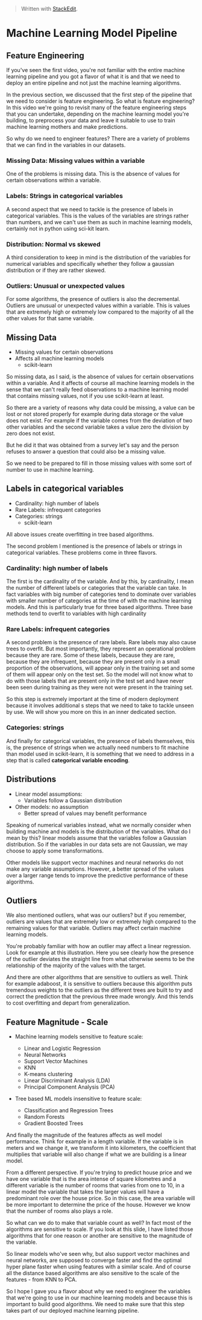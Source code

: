 > Written with [StackEdit](https://stackedit.io/).

# Machine Learning Model Pipeline
## Feature Engineering

  
If you've seen the first video, you're not familiar with the entire machine learning pipeline and you
got a flavor of what it is and that we need to deploy an entire pipeline and not just the machine learning
algorithms.

 In the previous section, we discussed that the first step of the pipeline that we need to consider is feature engineering. So what is feature engineering? In this video we're going to revisit many of the feature engineering steps that you can undertake, depending on the machine learning model you're building, to preprocess your data and leave it suitable to use to train machine learning mothers and make predictions.

So why do we need to engineer features? There are a variety of problems that we can find in the variables
in our datasets. 

### Missing Data: Missing values within a variable

One of the problems is missing data. This is the absence of values for certain observations within a variable.

### Labels: Strings in categorical variables

A second aspect that we need to tackle is the presence of labels in categorical variables. This is the values of the variables are strings rather than numbers, and we can't use them as such in machine learning models, certainly not in python using sci-kit learn.

### Distribution: Normal vs skewed

A third consideration to keep in mind is the distribution of the variables for numerical variables and specifically whether they follow a gaussian distribution or if they are rather skewed. 

### Outliers: Unusual or unexpected values

For some algorithms, the presence of outliers is also the decremental. Outliers are unusual or unexpected values within a variable. This is values that are extremely high or extremely low compared to the majority of all the other values for that same variable.

## Missing Data

- Missing values for certain observations
- Affects all machine learning models
	- scikit-learn

So missing data, as I said,  is the absence of values for certain observations within a variable. And it affects of course all machine learning models in the sense that we can't really feed observations to a machine learning model that contains missing values, not if you use scikit-learn at least.

So there are a variety of reasons why data could be missing, a value can be lost or not stored properly for example during data storage or the value does not exist. For example if the variable comes from the deviation of two other variables and the second variable takes a value zero the division by zero does not exist.

But he did it that was obtained from a survey let's say and the person refuses to answer a question that could also be a missing value.

So we need to be prepared to fill in those missing values with some sort of number to use in machine learning.

## Labels in categorical variables

- Cardinality: high number of labels
- Rare Labels: infrequent categories
- Categories: strings
	- scikit-learn

All above issues create overfitting in tree based algorithms.

The second problem I mentioned is the presence of labels or strings in categorical variables. These problems come in three flavors.

### Cardinality: high number of labels

The first is the cardinality of the variable. And by this, by cardinality, I mean the number of different labels or categories that the variable can take. In fact variables with big number of categories tend to dominate over variables with smaller number of categories at the time of with the machine learning models. And this is particularly true for three based algorithms. Three base methods tend to overfit to variables with high cardinality 

### Rare Labels: infrequent categories

A second problem is the presence of rare labels. Rare labels may also cause trees to overfit.  But most importantly, they represent an operational problem because they are rare. Some of these labels, because they are rare, because they are infrequent, because they are present only in a small proportion of the observations, will appear only in the training set and some of them will appear only on the test set. So the model will not know what to do with those labels that are present only in the test set and have never been seen during training as they were not were present in the training set.

So this step is extremely important at the time of modern deployment because it involves additional  s steps that we need to take to tackle unseen by use. We will show you more on this in an inner dedicated section.

### Categories: strings

And finally for categorical variables, the presence of labels themselves, this is, the presence of strings when we actually need numbers to fit machine than model used in scikit-learn,  it is something that we need to address in a step that is called **categorical variable encoding**. 

## Distributions

- Linear model assumptions:
	- Variables follow a Gaussian distribution
- Other models: no assumption
	- Better spread of values may benefit performance 

Speaking of numerical variables instead, what we normally consider when building machine and models is the distribution of the variables. What do I mean by this? linear models assume that the variables follow a Gaussian distribution. So if the variables in our data sets are not Gaussian, we may choose to apply some transformations.

Other models like support vector machines and neural networks do not make any variable assumptions. However, a better spread of the values over a larger range tends to improve the predictive performance of these algorithms.

## Outliers

We also mentioned outliers, what was our outliers? but if you remember, outliers are values that are extremely low or extremely high compared to the remaining values for that variable. Outliers may affect certain machine learning models.

You're probably familiar with how an outlier may affect a linear regression. Look for example at this illustration.  Here you see clearly how the presence of the outlier deviates the straight line from what otherwise seems to be the relationship of the majority of the values with the target.

And there are other algorithms that are sensitive to outliers as well. Think for example adaboost, it is sensitive to outliers because this algorithm puts tremendous weights to the outliers as the different trees are built to try and correct the prediction that the previous three made wrongly. And this tends to cost overfitting and depart from  generalization.

## Feature Magnitude - Scale

- Machine learning models sensitive to feature scale:
	- Linear and Logistic Regression
	- Neural Networks
	- Support Vector Machines
	- KNN
	- K-means clustering
	- Linear Discriminant Analysis (LDA)
	- Principal Component Analysis (PCA)

- Tree based ML models insensitive to feature scale:
	- Classification and Regression Trees
	- Random Forests
	- Gradient Boosted Trees

And finally the magnitude of the features affects as well model performance. Think for example in a length variable. If the variable is in meters and we change it, we transform it into kilometers, the coefficient that multiplies that variable will also change if what we are building is a linear model. 

From a different perspective. If you're trying to predict house price and we have one variable that is the area intense of square kilometres and a different variable is the number of rooms that varies from one to 10, in a linear model the variable that takes the larger values will have a predominant role over the house price. So in this case, the area variable will be more important to determine the price of the house. However we know that the number of rooms also plays a role.

So what can we do to make that variable count as well? In fact most of the algorithms are sensitive to scale. If you look at this slide, I have listed those algorithms that for one reason or another are sensitive to the magnitude of the variable.

So linear models who've seen why, but also support vector machines and neural networks, are supposed to converge faster and find the optimal hyper plane faster when using features with a similar scale. And of course all the distance based algorithms are also sensitive to the scale of the features - from KNN to PCA.

So I hope I gave you a flavor about why we need to engineer the variables that we're going to use in our machine learning models and because this is important to build good algorithms. We need to make sure that this step takes part of our deployed machine learning pipeline. 
<!--stackedit_data:
eyJoaXN0b3J5IjpbLTE1MDY2NzYwNTYsMTkxOTMyMDE0MCwtMT
MxNDI5NzgzMF19
-->